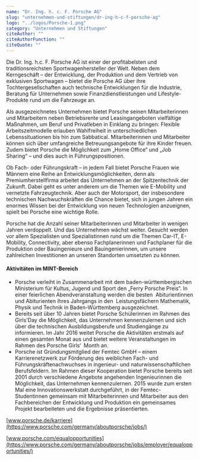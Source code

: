 ```yaml
---
name: "Dr. Ing. h. c. F. Porsche AG"
slug: "unternehmen-und-stiftungen/dr-ing-h-c-f-porsche-ag"
logo: "../logos/Porsche-1.png"
category: "Unternehmen und Stiftungen"
citeAuthor: ""
citeAuthorFunction: ""
citeQuote: ""
---
```


Die Dr. Ing. h.c. F. Porsche AG ist einer der profitabelsten und traditionsreichsten Sportwagenhersteller der Welt. Neben dem Kerngeschäft – der Entwicklung, der Produktion und dem Vertrieb von exklusiven Sportwagen – bietet die Porsche AG über ihre Tochtergesellschaften auch technische Entwicklungen für die Industrie, Beratung für Unternehmen sowie Finanzdienstleistungen und Lifestyle-Produkte rund um die Fahrzeuge an.

Als ausgezeichnetes Unternehmen bietet Porsche seinen Mitarbeiterinnen und Mitarbeitern neben Betriebsrente und Leasingangeboten vielfältige Maßnahmen, um Beruf und Privatleben in Einklang zu bringen: Flexible Arbeitszeitmodelle erlauben Wahlfreiheit in unterschiedlichen Lebenssituationen bis hin zum Sabbatical. Mitarbeiterinnen und Mitarbeiter können sich über umfangreiche Betreuungsangebote für ihre Kinder freuen. Zudem bietet Porsche die Möglichkeit zum „Home Office“ und „Job Sharing“ – und dies auch in Führungspositionen.

Ob Fach- oder Führungskraft – in jedem Fall bietet Porsche Frauen wie Männern eine Reihe an Entwicklungsmöglichkeiten, denn als Premiumherstellfirma arbeitet das Unternehmen an der Spitzentechnik der Zukunft. Dabei geht es unter anderem um die Themen wie E-Mobility und vernetzte Fahrzeugtechnik. Aber auch der Motorsport, der insbesondere technischen Nachwuchskräften die Chance bietet, sich in jungen Jahren ein enormes Wissen bei der Entwicklung von neuen Technologien anzueignen, spielt bei Porsche eine wichtige Rolle.

Porsche hat die Anzahl seiner Mitarbeiterinnen und Mitarbeiter in wenigen Jahren verdoppelt. Und das Unternehmen wächst weiter. Gesucht werden vor allem Spezialisten und Spezialistinnen rund um die Themen Car-IT, E-Mobility, Connectivity, aber ebenso Fachplanerinnen und Fachplaner für die Produktion oder Bauingenieure und Bauingenierinnen, um unsere zahlreichen Investitionen an unseren Standorten umsetzten zu können.

#### Aktivitäten im MINT-Bereich

- Porsche verleiht in Zusammenarbeit mit dem baden-württembergischen Ministerium für Kultus, Jugend und Sport den „Ferry Porsche Preis“. In einer feierlichen Abendveranstaltung werden die besten  Abiturientinnen und Abiturienten ihres Jahrgangs in den  Leistungsfächern Mathematik, Physik und Technik in Baden-Württemberg ausgezeichnet.
- Bereits seit über 10 Jahren bietet Porsche Schülerinnen im Rahmen des Girls'Day die Möglichkeit, das Unternehmen kennenzulernen und sich über die technischen Ausbildungsberufe und Studiengänge zu informieren. Im Jahr 2016 weitet Porsche die Aktivitäten erstmals auf einen gesamten Monat aus und bietet weitere Veranstaltungen im Rahmen des Porsche Girls‘  Month an.
- Porsche ist Gründungsmitglied der Femtec GmbH – einem Karrierenetzwerk zur Förderung des weiblichen Fach- und Führungskräftenachwuchses in ingenieur- und naturwissenschaftlichen Berufsfeldern. Im Rahmen dieser Kooperation bietet Porsche bereits seit 2001 durch verschiedene Angebote angehenden Ingenieurinnen die Möglichkeit, das Unternehmen kennenzulernen. 2015 wurde zum ersten Mal eine Innovationswerkstatt durchgeführt, in der Femtec-Studentinnen gemeinsam mit Mitarbeiterinnen und Mitarbeiter aus den Fachbereichen der Entwicklung und Produktion ein gemeinsames Projekt bearbeiteten und die Ergebnisse präsentierten.

[www.porsche.de/karriere](https://www.porsche.com/germany/aboutporsche/jobs/)

[www.porsche.com/equalopportunities](https://www.porsche.com/germany/aboutporsche/jobs/employer/equalopportunities/)

